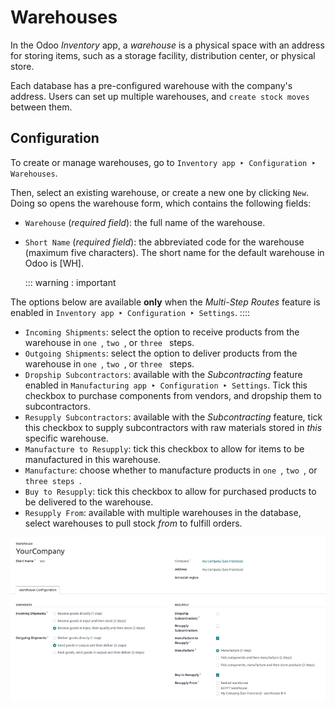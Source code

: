 # Warehouses

In the Odoo *Inventory* app, a *warehouse* is a physical space with an
address for storing items, such as a storage facility, distribution
center, or physical store.

Each database has a pre-configured warehouse with the company\'s
address. Users can set up multiple warehouses, and
`create stock moves ` between them.

## Configuration

To create or manage warehouses, go to
`Inventory app ‣ Configuration ‣
Warehouses`.

Then, select an existing warehouse, or create a new one by clicking
`New`. Doing so opens the warehouse
form, which contains the following fields:

- `Warehouse` (*required field*): the
  full name of the warehouse.

- `Short Name` (*required field*):
  the abbreviated code for the warehouse (maximum five characters). The
  short name for the default warehouse in Odoo is [WH].

  ::: warning
  : important

The options below are available **only** when the *Multi-Step Routes*
feature is enabled in
`Inventory app ‣ Configuration ‣ Settings`.
::::

- `Incoming Shipments`: select the
  option to receive products from the warehouse in
  `one `, `two
  `, or `three
  ` steps.
- `Outgoing Shipments`: select the
  option to deliver products from the warehouse in
  `one `, `two
  `, or `three
  ` steps.
- `Dropship Subcontractors`:
  available with the *Subcontracting* feature enabled in
  `Manufacturing app ‣ Configuration ‣ Settings`. Tick this checkbox to purchase components from
  vendors, and dropship them to subcontractors.
- `Resupply Subcontractors`:
  available with the *Subcontracting* feature, tick this checkbox to
  supply subcontractors with raw materials stored in *this* specific
  warehouse.
- `Manufacture to Resupply`: tick
  this checkbox to allow for items to be manufactured in this warehouse.
- `Manufacture`: choose whether to
  manufacture products in `one
  `, `two
  `, or `three steps
  `.
- `Buy to Resupply`: tick this
  checkbox to allow for purchased products to be delivered to the
  warehouse.
- `Resupply From`: available with
  multiple warehouses in the database, select warehouses to pull stock
  *from* to fulfill orders.


![Example warehouse form.](warehouses/warehouse-form.png)
